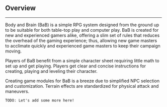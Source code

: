 
## Overview

_____

Body and Brain (BaB) is a simple RPG system designed from the ground up to be suitable for both table-top play and computer play. BaB is created for new and experienced gamers alike, offering a slim set of rules that reduces the overhead of the gaming experience; thus, allowing new game masters to acclimate quickly and experienced game masters to keep their campaign moving.

Players of BaB benefit from a simple character sheet requiring little math to set up and get playing. Players get clear and concise instructions for creating, playing and leveling their character.

Creating game modules for BaB is a breeze due to simplified NPC selection and customization. Terrain effects are standardized for physical attack and maneuvers.

```todo
TODO: Let's add some more here!
```
